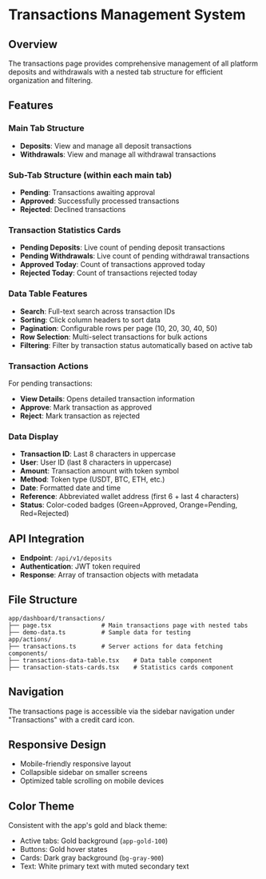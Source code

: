 # Transactions Management System

## Overview
The transactions page provides comprehensive management of all platform deposits and withdrawals with a nested tab structure for efficient organization and filtering.

## Features

### Main Tab Structure
- **Deposits**: View and manage all deposit transactions
- **Withdrawals**: View and manage all withdrawal transactions

### Sub-Tab Structure (within each main tab)
- **Pending**: Transactions awaiting approval
- **Approved**: Successfully processed transactions
- **Rejected**: Declined transactions

### Transaction Statistics Cards
- **Pending Deposits**: Live count of pending deposit transactions
- **Pending Withdrawals**: Live count of pending withdrawal transactions  
- **Approved Today**: Count of transactions approved today
- **Rejected Today**: Count of transactions rejected today

### Data Table Features
- **Search**: Full-text search across transaction IDs
- **Sorting**: Click column headers to sort data
- **Pagination**: Configurable rows per page (10, 20, 30, 40, 50)
- **Row Selection**: Multi-select transactions for bulk actions
- **Filtering**: Filter by transaction status automatically based on active tab

### Transaction Actions
For pending transactions:
- **View Details**: Opens detailed transaction information
- **Approve**: Mark transaction as approved
- **Reject**: Mark transaction as rejected

### Data Display
- **Transaction ID**: Last 8 characters in uppercase
- **User**: User ID (last 8 characters in uppercase)
- **Amount**: Transaction amount with token symbol
- **Method**: Token type (USDT, BTC, ETH, etc.)
- **Date**: Formatted date and time
- **Reference**: Abbreviated wallet address (first 6 + last 4 characters)
- **Status**: Color-coded badges (Green=Approved, Orange=Pending, Red=Rejected)

## API Integration
- **Endpoint**: `/api/v1/deposits`
- **Authentication**: JWT token required
- **Response**: Array of transaction objects with metadata

## File Structure
```
app/dashboard/transactions/
├── page.tsx              # Main transactions page with nested tabs
├── demo-data.ts          # Sample data for testing
app/actions/
├── transactions.ts       # Server actions for data fetching
components/
├── transactions-data-table.tsx    # Data table component
├── transaction-stats-cards.tsx    # Statistics cards component
```

## Navigation
The transactions page is accessible via the sidebar navigation under "Transactions" with a credit card icon.

## Responsive Design
- Mobile-friendly responsive layout
- Collapsible sidebar on smaller screens
- Optimized table scrolling on mobile devices

## Color Theme
Consistent with the app's gold and black theme:
- Active tabs: Gold background (`app-gold-100`)
- Buttons: Gold hover states
- Cards: Dark gray background (`bg-gray-900`)
- Text: White primary text with muted secondary text